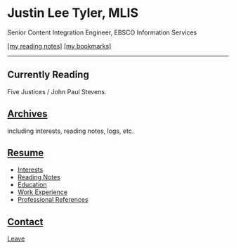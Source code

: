 Justin Lee Tyler, MLIS
===
Senior Content Integration Engineer, EBSCO Information Services

[[my reading notes]](http://www.justinleetyler.com/catalog) [[my bookmarks]]()

---

Currently Reading
---
Five Justices / John Paul Stevens.

[Archives](interests)
---
including interests, reading notes, logs, etc.

[Resume](resume) 
---  
- [Interests](http://justinleetyler.com/interests)
- [Reading Notes](http://justinleetyler.com/interests)
- [Education](https://justinleetyler.github.io/resume#education)
- [Work Experience](https://justinleetyler.github.io/resume#work-experience)
- [Professional References](https://justinleetyler.github.io/resume#work-experience)

[Contact]()
---

[Leave](http://www.google.com)   
